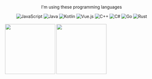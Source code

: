 <div align="center">
  <p align="center">I'm using these programming languages</p>
  <img alt="JavaScript" src="https://img.shields.io/badge/JavaScript-323330?style=for-the-badge&logo=javascript&logoColor=F7DF1E" />
  <img alt="Java" src="https://img.shields.io/badge/Java-ED8B00?style=for-the-badge&logo=java&logoColor=white" />
  <img alt="Kotlin" src="https://img.shields.io/badge/Kotlin-0095D5?&style=for-the-badge&logo=kotlin&logoColor=white" />
  <img alt="Vue.js" src="https://img.shields.io/badge/Vue.js-35495E?style=for-the-badge&logo=vuedotjs&logoColor=4FC08D" />
  <img alt="C++" src="https://img.shields.io/badge/C++-B0E0E6?style=for-the-badge&logo=cplusplus&logoColor=1E90FF" />
  <img alt="C#" src="https://img.shields.io/badge/Csharp-4169E1?style=for-the-badge&logo=csharp#&logoColor=B0C4DE" />
  <img alt="Go" src="https://img.shields.io/badge/Go-B0E0E6?style=for-the-badge&logo=go&logoColor=6495ED" />
  <img alt="Rust" src="https://img.shields.io/badge/Rust-DB7093?style=for-the-badge&logo=rust&logoColor=white" />
</div>
<br/>
<div>
    <img height="165" align="center" src="https://github-readme-stats.vercel.app/api?username=YOM667&theme=react&show_icons=true" />
    <img height="165" align="center" src="https://github-readme-stats.vercel.app/api/top-langs/?username=YOM667&hide=html,css,shell&layout=compact&theme=react"/>
</div>

